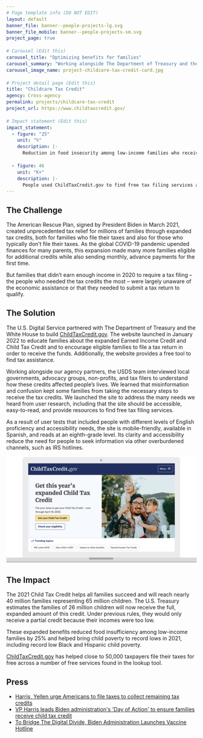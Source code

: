```yaml
---
# Page template info (DO NOT EDIT)
layout: default
banner_file: banner--people-projects-lg.svg
banner_file_mobile: banner--people-projects-sm.svg
project_page: true

# Carousel (Edit this)
carousel_title: "Optimizing benefits for families"
carousel_summary: "Working alongside The Department of Treasury and the White House, we built ChildTaxCredit.gov to educate families about the expanded Earned Income Credit and Child Tax Credit while encouraging eligible families to file a tax return. The USDS team relied on in-depth research to create a site that is accessible, easy-to-read, and provides resources to find free tax services."
carousel_image_name: project-childcare-tax-credit-card.jpg

# Project detail page (Edit this)
title: "Childcare Tax Credit"
agency: Cross-agency
permalink: projects/childcare-tax-credit
project_url: https://www.childtaxcredit.gov/

# Impact statement (Edit this)
impact_statement:
  - figure: "25"
    unit: "%"
    description: |-
      Reduction in food insecurity among low-income families who received the Child Tax Credit
      
  - figure: 46
    unit: "K+"
    description: |-
      People used ChildTaxCredit.gov to find free tax filing services and receive expanded tax benefits
---
```


## The Challenge

The American Rescue Plan, signed by President Biden in March 2021, created unprecedented tax relief for millions of families through expanded tax credits, both for families who file their taxes and also for those who typically don’t file their taxes. As the global COVID-19 pandemic upended finances for many parents, this expansion made many more families eligible for additional credits while also sending monthly, advance payments for the first time.

But families that didn’t earn enough income in 2020 to require a tax filing – the people who needed the tax credits the most – were largely unaware of the economic assistance or that they needed to submit a tax return to qualify. 


## The Solution

The U.S. Digital Service partnered with The Department of Treasury and the White House to build [ChildTaxCredit.gov](https://www.childtaxcredit.gov/). The website launched in January 2022 to educate families about the expanded Earned Income Credit and Child Tax Credit and to encourage eligible families to file a tax return in order to receive the funds. Additionally, the website provides a free tool to find tax assistance.

Working alongside our agency partners, the USDS team interviewed local governments, advocacy groups, non-profits, and tax filers to understand how these credits affected people’s lives. We learned that misinformation and confusion kept some families from taking the necessary steps to receive the tax credits. We launched the site to address the many needs we heard from user research, including that the site should be accessible, easy-to-read, and provide resources to find free tax filing services. 

As a result of user tests that included people with different levels of English proficiency and accessibility needs, the site is mobile-friendly, available in Spanish, and reads at an eighth-grade level. Its clarity and accessibility reduce the need for people to seek information via other overburdened channels, such as IRS hotlines. 

![](../images/project-ctc-screenshot.jpg)

## The Impact

The 2021 Child Tax Credit helps all families succeed and will reach nearly 40 million families representing 65 million children. The U.S. Treasury estimates the families of 26 million children will now receive the full, expanded amount of this credit. Under previous rules, they would only receive a partial credit because their incomes were too low.

These expanded benefits reduced food insufficiency among low-income families by 25% and helped bring child poverty to record lows in 2021, including record low Black and Hispanic child poverty.

[ChildTaxCredit.gov](https://www.childtaxcredit.gov/) has helped close to 50,000 taxpayers file their taxes for free across a number of free services found in the lookup tool.

## Press

- [Harris, Yellen urge Americans to file taxes to collect remaining tax credits](https://www.reuters.com/world/us/harris-yellen-urge-americans-file-taxes-collect-remaining-tax-credits-2022-02-08/)
- [VP Harris leads Biden administration's 'Day of Action' to ensure families receive child tax credit](https://www.usds.gov/)
- [To Bridge The Digital Divide, Biden Administration Launches Vaccine Hotline](https://www.npr.org/2021/05/09/994885742/to-bridge-the-digital-divide-biden-administration-launches-vaccine-hotline)
